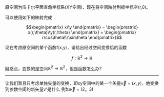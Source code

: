 原空间为笛卡尔平面直角坐标系(XY空间)，现在将空间映射到极坐标空(r,θ)。

可以使用如下的映射完成

$$\begin{pmatrix}
    x\\y
\end{pmatrix} = \begin{pmatrix}
    x(r,\theta)\\y(r,\theta)
\end{pmatrix} = \begin{pmatrix}
    r\cos\theta\\r\sin\theta
\end{pmatrix}$$

现在考虑原空间的某个函数f(x,y)，请给出经过空间变换后的函数

$$f:\mathbb{R}^2 \to \mathbb{R}$$

疑惑点，变换的是空间$\mathbb{R}^2\to \mathbb{R}^2$，但是函数怎么办?

---
让我们暂且只考虑单独矢量的变换，即xy空间中的某一个矢量$\vec{v} = (x,y)$，他变换到参数空间的新矢量v'是什么
例如$\vec{v} = (2，3)$


